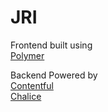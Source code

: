 # JRI  

Frontend built using  
[Polymer](https://www.polymer-project.org/ "Polymer")  

Backend Powered by  
[Contentful](https://www.contentful.com "Contentful")  
[Chalice](http://chalice.readthedocs.io/en/latest/ "Chalice")
